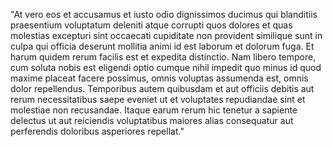 "At vero eos et accusamus et iusto odio dignissimos ducimus qui
blanditiis praesentium voluptatum deleniti atque corrupti quos dolores et quas molestias
excepturi sint occaecati cupiditate non provident
similique sunt in culpa qui officia deserunt mollitia animi
 id est laborum et dolorum fuga. Et harum quidem rerum facilis est et expedita distinctio.
 Nam libero tempore, cum soluta nobis est eligendi optio cumque nihil impedit quo minus id quod maxime placeat facere possimus,
 omnis voluptas assumenda est, omnis dolor repellendus.
 Temporibus autem quibusdam et aut officiis debitis aut rerum necessitatibus
 saepe eveniet ut et voluptates repudiandae sint et molestiae non recusandae.
 Itaque earum rerum hic tenetur a sapiente delectus
  ut aut reiciendis voluptatibus maiores alias consequatur aut perferendis doloribus asperiores repellat."